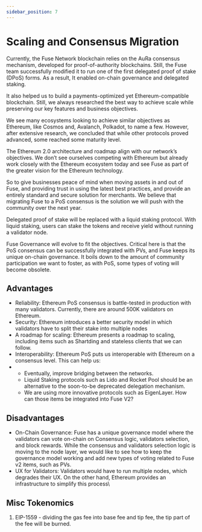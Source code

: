 ```yaml
---
sidebar_position: 7
---
```

# Scaling and Consensus Migration

Currently, the Fuse Network blockchain relies on the AuRa consensus mechanism, developed for proof-of-authority blockchains. Still, the Fuse team successfully modified it to run one of the first delegated proof of stake (DPoS) forms. As a result, It enabled on-chain governance and delegated staking.&#x20;

It also helped us to build a payments-optimized yet Ethereum-compatible blockchain. Still, we always researched the best way to achieve scale while preserving our key features and business objectives.

We see many ecosystems looking to achieve similar objectives as Ethereum, like Cosmos and, Avalanch, Polkadot, to name a few. However, after extensive research, we concluded that while other protocols proved advanced, some reached some maturity level.&#x20;

The Ethereum 2.0 architecture and roadmap align with our network’s objectives. We don’t see ourselves competing with Ethereum but already work closely with the Ethereum ecosystem today and see Fuse as part of the greater vision for the Ethereum technology.&#x20;

So to give businesses peace of mind when moving assets in and out of Fuse, and providing trust in using the latest best practices, and provide an entirely standard and secure solution for merchants. We believe that migrating Fuse to a PoS consensus is the solution we will push with the community over the next year.&#x20;

Delegated proof of stake will be replaced with a liquid staking protocol. With liquid staking, users can stake the tokens and receive yield without running a validator node.

Fuse Governance will evolve to fit the objectives. Critical here is that the PoS consensus can be successfully integrated with PVs, and Fuse keeps its unique on-chain governance. It boils down to the amount of community participation we want to foster, as with PoS, some types of voting will become obsolete.&#x20;

## Advantages

* Reliability: Ethereum PoS consensus is battle-tested in production with many validators. Currently, there are around 500K validators on Ethereum.
* Security: Ethereum introduces a better security model in which validators have to split their stake into multiple nodes
* A roadmap for scaling: Ethereum presents a roadmap to scaling, including items such as Shartding and stateless clients that we can follow.
* Interoperability: Ethereum PoS puts us interoperable with Ethereum on a consensus level. This can help us:
*
  * Eventually, improve bridging between the networks.&#x20;
  * Liquid Staking protocols such as Lido and Rocket Pool should be an alternative to the soon-to-be deprecated delegation mechanism.
  * We are using more innovative protocols such as EigenLayer. How can those items be integrated into Fuse V2?

## Disadvantages

* On-Chain Governance: Fuse has a unique governance model where the validators can vote on-chain on Consensus logic, validators selection, and block rewards. While the consensus and validators selection logic is moving to the node layer, we would like to see how to keep the governance model working and add new types of voting related to Fuse v2 items, such as PVs.
* UX for Validators: Validators would have to run multiple nodes, which degrades their UX. On the other hand, Ethereum provides an infrastructure to simplify this process\


## Misc Tokenomics

1. EIP-1559 - dividing the gas fee into base fee and tip fee, the tip part of the fee will be burned.
